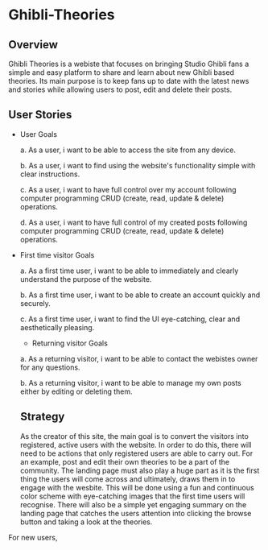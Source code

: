 # Ghibli-Theories


## Overview

Ghibli Theories is a webiste that focuses on bringing Studio Ghibli fans a simple and easy platform to share and learn about new Ghibli based theories. Its main purpose is to keep fans up to date with the latest news and stories while allowing users to post, edit and delete their posts. 

## User Stories
- User Goals

  a. As a user, i want to be able to access the site from any device.
  
  b. As a user, i want to find using the website's functionality simple with clear instructions.
  
  c. As a user, i want to have full control over my account following computer programming CRUD (create, read, update & delete) operations.
  
  d. As a user, i want to have full control of my created posts following computer programming CRUD (create, read, update & delete) operations.

- First time visitor Goals


  a. As a first time user, i want to be able to immediately and clearly understand the purpose of the website.
  
  b. As a first time user, i want to be able to create an account quickly and securely.
  
  c. As a first time user, i want to find the UI eye-catching, clear and aesthetically pleasing.
  
  - Returning visitor Goals

  a. As a returning visitor, i want to be able to contact the webistes owner for any questions.
  
  b. As a returning visitor, i want to be able to manage my own posts either by editing or deleting them.
  
  ## Strategy
  
  As the creator of this site, the main goal is to convert the visitors into registered, active users with the website. In order to do this, there will need to be actions that only registered users are able to carry out. For an example, post and edit their own theories to be a part of the community. The landing page must also play a huge part as it is the first thing the users will come across and ultimately, draws them in to engage with the wesbite. This will be done using a fun and continuous color scheme with eye-catching images that the first time users will recognise. There will also be a simple yet engaging summary on the landing page that catches the users attention into clicking the browse button and taking a look at the theories.
  
For new users, 
  

